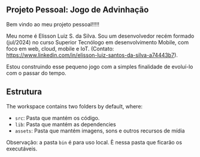 ## Projeto Pessoal: Jogo de Advinhação

Bem vindo ao meu projeto pessoal!!!!!

Meu nome é Elisson Luiz S. da Silva. Sou um desenvolvedor recém formado (jul/2024) no curso Superior Tecnólogo em desenvolvimento Mobile, com foco em web, cloud, mobile e IoT. (Contato: https://www.linkedin.com/in/elisson-luiz-santos-da-silva-a74443b7).

Estou construindo esse pequeno jogo com a simples finalidade de evoluí-lo com o passar do tempo.

## Estrutura

The workspace contains two folders by default, where:

- `src`: Pasta que mantém os código.
- `lib`: Pasta que mantém as dependencies
- `assets`: Pasta que mantém imagens, sons e outros recursos de mídia

Observação: a pasta `bin` é para uso local. È nessa pasta que ficarão os executáveis.
